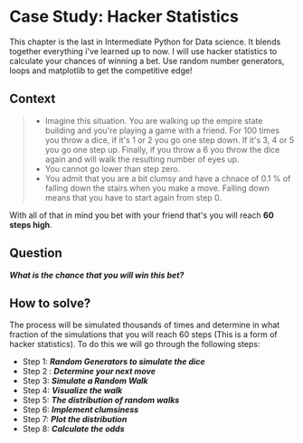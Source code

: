 # Case Study: Hacker Statistics

This chapter is the last in Intermediate Python for Data science. It blends together everything i've learned up to now. I will use hacker statistics to calculate your chances of winning a bet. Use random number generators, loops and matplotlib to get the competitive edge!

## Context
> * Imagine this situation. You are walking up the empire state building and you're playing a game with a friend. For 100 times you throw a dice, if it's 1 or 2 you go one step down. If it's 3, 4 or 5 you go one step up. Finally, if you throw a 6 you throw the dice again and will walk the resulting number of eyes up. 
> * You cannot go lower than step zero.
> * You admit that you are a bit clumsy and have a chnace of 0.1 % of falling down the stairs when you make a move. Falling down means that you have to start again from step 0. 

With all of that in mind you bet with your friend that's you will reach **60 steps high**.

## Question
**_What is the chance that you will win this bet?_**

## How to solve?
The process will be simulated thousands of times and determine in what fraction of the simulations that you will reach 60 steps (This is a form of hacker statistics).
To do this we will go through the following steps:
* Step 1: _**Random Generators to simulate the dice**_
* Step 2 : _**Determine your next move**_
* Step 3: _**Simulate a Random Walk**_
* Step 4: _**Visualize the walk**_
* Step 5: _**The distribution of random walks**_
* Step 6: _**Implement clumsiness**_
* Step 7: _**Plot the distribution**_
* Step 8: _**Calculate the odds**_